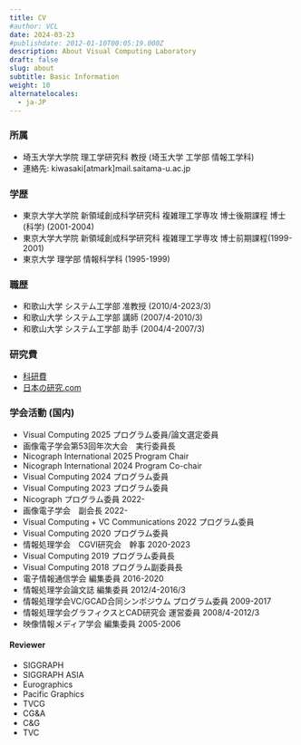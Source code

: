 ```yaml
---
title: CV 
#author: VCL 
date: 2024-03-23 
#publishdate: 2012-01-10T00:05:19.000Z
description: About Visual Computing Laboratory 
draft: false
slug: about
subtitle: Basic Information
weight: 10
alternatelocales:
  - ja-JP
---
```

<script src="https://kit.fontawesome.com/429fe8bdbc.js" crossorigin="anonymous"></script>


<a href="https://scholar.google.com/citations?user=PD3Wd9kAAAAJ&hl=ja"><i class="fa-brands fa-google-scholar"></i></a><a href="https://github.com/kiwasaki/"><i class="fa-brands fa-github"></i></a>


### 所属
- 埼玉大学大学院 理工学研究科 教授 (埼玉大学 工学部 情報工学科) 
- 連絡先: kiwasaki[atmark]mail.saitama-u.ac.jp 

### 学歴 
- 東京大学大学院 新領域創成科学研究科 複雑理工学専攻 博士後期課程 博士(科学) (2001-2004)
- 東京大学大学院 新領域創成科学研究科 複雑理工学専攻 博士前期課程(1999-2001)
- 東京大学 理学部 情報科学科 (1995-1999)

### 職歴
- 和歌山大学 システム工学部 准教授 (2010/4-2023/3)
- 和歌山大学 システム工学部 講師 (2007/4-2010/3)
- 和歌山大学 システム工学部 助手 (2004/4-2007/3)

### 研究費
- [科研費](https://nrid.nii.ac.jp/ja/nrid/1000090379610/)
- [日本の研究.com](https://research-er.jp/researchers/view/144605)

### 学会活動 (国内)
- Visual Computing 2025 プログラム委員/論文選定委員
- 画像電子学会第53回年次大会　実行委員長
- Nicograph International 2025 Program Chair
- Nicograph International 2024 Program Co-chair
- Visual Computing 2024 プログラム委員
- Visual Computing 2023 プログラム委員
- Nicograph プログラム委員 2022-
- 画像電子学会　副会長 2022-
- Visual Computing + VC Communications 2022 プログラム委員
- Visual Computing 2020 プログラム委員
- 情報処理学会　CGVI研究会　幹事 2020-2023
- Visual Computing 2019 プログラム委員長
- Visual Computing 2018 プログラム副委員長
- 電子情報通信学会 編集委員 2016-2020
- 情報処理学会論文誌 編集委員 2012/4-2016/3
- 情報処理学会VC/GCAD合同シンポジウム プログラム委員 2009-2017
- 情報処理学会グラフィクスとCAD研究会 運営委員 2008/4-2012/3
- 映像情報メディア学会 編集委員 2005-2006
  
#### Reviewer 
- SIGGRAPH
- SIGGRAPH ASIA
- Eurographics
- Pacific Graphics
- TVCG 
- CG&A
- C&G
- TVC